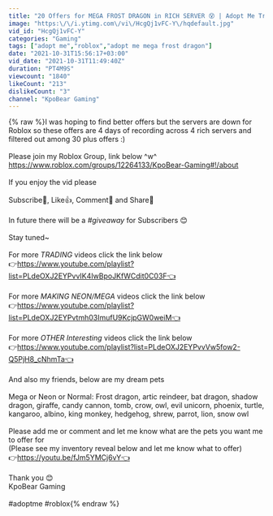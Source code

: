 ```yaml
---
title: "20 Offers for MEGA FROST DRAGON in RICH SERVER 😵 | Adopt Me Trading"
image: "https:\/\/i.ytimg.com\/vi\/HcgQj1vFC-Y\/hqdefault.jpg"
vid_id: "HcgQj1vFC-Y"
categories: "Gaming"
tags: ["adopt me","roblox","adopt me mega frost dragon"]
date: "2021-10-31T15:56:17+03:00"
vid_date: "2021-10-31T11:49:40Z"
duration: "PT4M9S"
viewcount: "1840"
likeCount: "213"
dislikeCount: "3"
channel: "KpoBear Gaming"
---
```

{% raw %}I was hoping to find better offers but the servers are down for Roblox so these offers are 4 days of recording across 4 rich servers and filtered out among 30 plus offers :)<br /><br />Please join my Roblox Group, link below ^w^<br /><a rel="nofollow" target="blank" href="https://www.roblox.com/groups/12264133/KpoBear-Gaming#!/about">https://www.roblox.com/groups/12264133/KpoBear-Gaming#!/about</a><br /><br />If you enjoy the vid please <br /><br />Subscribe💪, Like👍, Comment💬 and Share🤎<br /><br />In future there will be a *#giveaway* for Subscribers 😊<br /><br />Stay tuned~<br /><br />For more *TRADING* videos click the link below<br />👉<a rel="nofollow" target="blank" href="https://www.youtube.com/playlist?list=PLdeOXJ2EYPvvIK4IwBpoJKfWCdit0C03F👈">https://www.youtube.com/playlist?list=PLdeOXJ2EYPvvIK4IwBpoJKfWCdit0C03F👈</a><br /><br />For more *MAKING NEON/MEGA* videos click the link below<br />👉<a rel="nofollow" target="blank" href="https://www.youtube.com/playlist?list=PLdeOXJ2EYPvtmh03ImufU9KcjpGW0weiM👈">https://www.youtube.com/playlist?list=PLdeOXJ2EYPvtmh03ImufU9KcjpGW0weiM👈</a><br /><br />For more *OTHER Interesting* videos click the link below<br />👉<a rel="nofollow" target="blank" href="https://www.youtube.com/playlist?list=PLdeOXJ2EYPvvVw5fow2-Q5PjH8_cNhmTa👈">https://www.youtube.com/playlist?list=PLdeOXJ2EYPvvVw5fow2-Q5PjH8_cNhmTa👈</a><br /><br />And also my friends, below are my dream pets<br /><br />Mega or Neon or Normal: Frost dragon, artic reindeer, bat dragon, shadow dragon, giraffe, candy cannon, tomb, crow, owl, evil unicorn, phoenix, turtle, kangaroo, albino, king monkey, hedgehog, shrew, parrot, lion, snow owl<br /><br />Please add me or comment and let me know what are the pets you want me to offer for<br />(Please see my inventory reveal below and let me know what to offer)<br />👉<a rel="nofollow" target="blank" href="https://youtu.be/fJm5YMCj6vY👈">https://youtu.be/fJm5YMCj6vY👈</a><br /><br />Thank you 😊<br />KpoBear Gaming<br /><br />#adoptme #roblox{% endraw %}
